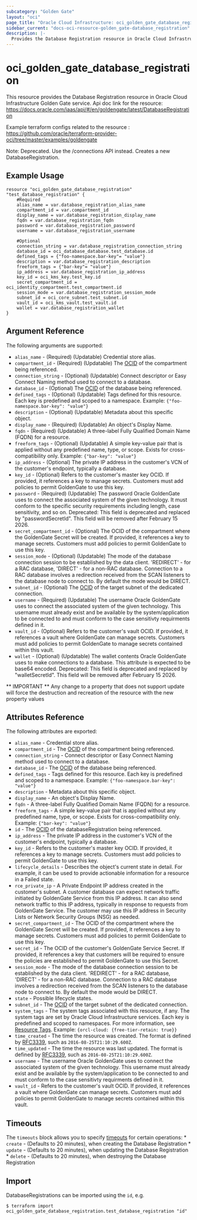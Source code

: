 ```yaml
---
subcategory: "Golden Gate"
layout: "oci"
page_title: "Oracle Cloud Infrastructure: oci_golden_gate_database_registration"
sidebar_current: "docs-oci-resource-golden_gate-database_registration"
description: |-
  Provides the Database Registration resource in Oracle Cloud Infrastructure Golden Gate service
---
```


# oci_golden_gate_database_registration
This resource provides the Database Registration resource in Oracle Cloud Infrastructure Golden Gate service.
Api doc link for the resource: https://docs.oracle.com/iaas/api/#/en/goldengate/latest/DatabaseRegistration

Example terraform configs related to the resource : https://github.com/oracle/terraform-provider-oci/tree/master/examples/goldengate

Note: Deprecated. Use the /connections API instead.
Creates a new DatabaseRegistration.


## Example Usage

```hcl
resource "oci_golden_gate_database_registration" "test_database_registration" {
	#Required
	alias_name = var.database_registration_alias_name
	compartment_id = var.compartment_id
	display_name = var.database_registration_display_name
	fqdn = var.database_registration_fqdn
	password = var.database_registration_password
	username = var.database_registration_username

	#Optional
	connection_string = var.database_registration_connection_string
	database_id = oci_database_database.test_database.id
	defined_tags = {"foo-namespace.bar-key"= "value"}
	description = var.database_registration_description
	freeform_tags = {"bar-key"= "value"}
	ip_address = var.database_registration_ip_address
	key_id = oci_kms_key.test_key.id
	secret_compartment_id = oci_identity_compartment.test_compartment.id
	session_mode = var.database_registration_session_mode
	subnet_id = oci_core_subnet.test_subnet.id
	vault_id = oci_kms_vault.test_vault.id
	wallet = var.database_registration_wallet
}
```

## Argument Reference

The following arguments are supported:

* `alias_name` - (Required) (Updatable) Credential store alias. 
* `compartment_id` - (Required) (Updatable) The [OCID](https://docs.cloud.oracle.com/iaas/Content/General/Concepts/identifiers.htm) of the compartment being referenced. 
* `connection_string` - (Optional) (Updatable) Connect descriptor or Easy Connect Naming method used to connect to a database. 
* `database_id` - (Optional) The [OCID](https://docs.cloud.oracle.com/iaas/Content/General/Concepts/identifiers.htm) of the database being referenced. 
* `defined_tags` - (Optional) (Updatable) Tags defined for this resource. Each key is predefined and scoped to a namespace.  Example: `{"foo-namespace.bar-key": "value"}` 
* `description` - (Optional) (Updatable) Metadata about this specific object. 
* `display_name` - (Required) (Updatable) An object's Display Name. 
* `fqdn` - (Required) (Updatable) A three-label Fully Qualified Domain Name (FQDN) for a resource. 
* `freeform_tags` - (Optional) (Updatable) A simple key-value pair that is applied without any predefined name, type, or scope. Exists for cross-compatibility only.  Example: `{"bar-key": "value"}` 
* `ip_address` - (Optional) The private IP address in the customer's VCN of the customer's endpoint, typically a database. 
* `key_id` - (Optional) Refers to the customer's master key OCID.  If provided, it references a key to manage secrets. Customers must add policies to permit GoldenGate to use this key. 
* `password` - (Required) (Updatable) The password Oracle GoldenGate uses to connect the associated system of the given technology. It must conform to the specific security requirements including length, case sensitivity, and so on. Deprecated: This field is deprecated and replaced by "passwordSecretId". This field will be removed after February 15 2026. 
* `secret_compartment_id` - (Optional) The OCID of the compartment where the GoldenGate Secret will be created.  If provided, it references a key to manage secrets. Customers must add policies to permit GoldenGate to use this key. 
* `session_mode` - (Optional) (Updatable) The mode of the database connection session to be established by the data client. 'REDIRECT' - for a RAC database, 'DIRECT' - for a non-RAC database. Connection to a RAC database involves a redirection received from the SCAN listeners to the database node to connect to. By default the mode would be DIRECT. 
* `subnet_id` - (Optional) The [OCID](https://docs.cloud.oracle.com/iaas/Content/General/Concepts/identifiers.htm) of the target subnet of the dedicated connection. 
* `username` - (Required) (Updatable) The username Oracle GoldenGate uses to connect the associated system of the given technology. This username must already exist and be available by the system/application to be connected to and must conform to the case sensitivty requirments defined in it. 
* `vault_id` - (Optional) Refers to the customer's vault OCID.  If provided, it references a vault where GoldenGate can manage secrets. Customers must add policies to permit GoldenGate to manage secrets contained within this vault. 
* `wallet` - (Optional) (Updatable) The wallet contents Oracle GoldenGate uses to make connections to a database. This attribute is expected to be base64 encoded. Deprecated: This field is deprecated and replaced by "walletSecretId". This field will be removed after February 15 2026. 


** IMPORTANT **
Any change to a property that does not support update will force the destruction and recreation of the resource with the new property values

## Attributes Reference

The following attributes are exported:

* `alias_name` - Credential store alias. 
* `compartment_id` - The [OCID](https://docs.cloud.oracle.com/iaas/Content/General/Concepts/identifiers.htm) of the compartment being referenced. 
* `connection_string` - Connect descriptor or Easy Connect Naming method used to connect to a database. 
* `database_id` - The [OCID](https://docs.cloud.oracle.com/iaas/Content/General/Concepts/identifiers.htm) of the database being referenced. 
* `defined_tags` - Tags defined for this resource. Each key is predefined and scoped to a namespace.  Example: `{"foo-namespace.bar-key": "value"}` 
* `description` - Metadata about this specific object. 
* `display_name` - An object's Display Name. 
* `fqdn` - A three-label Fully Qualified Domain Name (FQDN) for a resource. 
* `freeform_tags` - A simple key-value pair that is applied without any predefined name, type, or scope. Exists for cross-compatibility only.  Example: `{"bar-key": "value"}` 
* `id` - The [OCID](https://docs.cloud.oracle.com/iaas/Content/General/Concepts/identifiers.htm) of the databaseRegistration being referenced. 
* `ip_address` - The private IP address in the customer's VCN of the customer's endpoint, typically a database. 
* `key_id` - Refers to the customer's master key OCID.  If provided, it references a key to manage secrets. Customers must add policies to permit GoldenGate to use this key. 
* `lifecycle_details` - Describes the object's current state in detail. For example, it can be used to provide actionable information for a resource in a Failed state. 
* `rce_private_ip` - A Private Endpoint IP address created in the customer's subnet.  A customer database can expect network traffic initiated by GoldenGate Service from this IP address.  It can also send network traffic to this IP address, typically in response to requests from GoldenGate Service.  The customer may use this IP address in Security Lists or Network Security Groups (NSG) as needed. 
* `secret_compartment_id` - The OCID of the compartment where the GoldenGate Secret will be created.  If provided, it references a key to manage secrets. Customers must add policies to permit GoldenGate to use this key. 
* `secret_id` - The OCID of the customer's GoldenGate Service Secret.  If provided, it references a key that customers will be required to ensure the policies are established  to permit GoldenGate to use this Secret. 
* `session_mode` - The mode of the database connection session to be established by the data client. 'REDIRECT' - for a RAC database, 'DIRECT' - for a non-RAC database. Connection to a RAC database involves a redirection received from the SCAN listeners to the database node to connect to. By default the mode would be DIRECT. 
* `state` - Possible lifecycle states. 
* `subnet_id` - The [OCID](https://docs.cloud.oracle.com/iaas/Content/General/Concepts/identifiers.htm) of the target subnet of the dedicated connection. 
* `system_tags` - The system tags associated with this resource, if any. The system tags are set by Oracle Cloud Infrastructure services. Each key is predefined and scoped to namespaces.  For more information, see [Resource Tags](https://docs.cloud.oracle.com/iaas/Content/General/Concepts/resourcetags.htm).  Example: `{orcl-cloud: {free-tier-retain: true}}` 
* `time_created` - The time the resource was created. The format is defined by [RFC3339](https://tools.ietf.org/html/rfc3339), such as `2016-08-25T21:10:29.600Z`. 
* `time_updated` - The time the resource was last updated. The format is defined by [RFC3339](https://tools.ietf.org/html/rfc3339), such as `2016-08-25T21:10:29.600Z`. 
* `username` - The username Oracle GoldenGate uses to connect the associated system of the given technology. This username must already exist and be available by the system/application to be connected to and must conform to the case sensitivty requirments defined in it. 
* `vault_id` - Refers to the customer's vault OCID.  If provided, it references a vault where GoldenGate can manage secrets. Customers must add policies to permit GoldenGate to manage secrets contained within this vault. 

## Timeouts

The `timeouts` block allows you to specify [timeouts](https://registry.terraform.io/providers/oracle/oci/latest/docs/guides/changing_timeouts) for certain operations:
	* `create` - (Defaults to 20 minutes), when creating the Database Registration
	* `update` - (Defaults to 20 minutes), when updating the Database Registration
	* `delete` - (Defaults to 20 minutes), when destroying the Database Registration


## Import

DatabaseRegistrations can be imported using the `id`, e.g.

```
$ terraform import oci_golden_gate_database_registration.test_database_registration "id"
```

